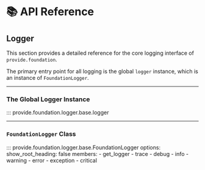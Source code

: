 # 📚 API Reference

## Logger

This section provides a detailed reference for the core logging interface of `provide.foundation`.

The primary entry point for all logging is the global `logger` instance, which is an instance of `FoundationLogger`.

---

### The Global Logger Instance

::: provide.foundation.logger.base.logger

---

### `FoundationLogger` Class

::: provide.foundation.logger.base.FoundationLogger
    options:
      show_root_heading: false
      members:
        - get_logger
        - trace
        - debug
        - info
        - warning
        - error
        - exception
        - critical